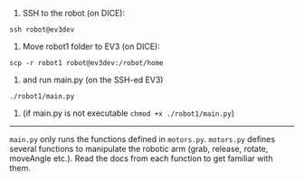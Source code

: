 1. SSH to the robot (on DICE):

`ssh robot@ev3dev`

1. Move robot1 folder to EV3 (on DICE):

`scp -r robot1 robot@ev3dev:/robot/home`

1. and run main.py (on the SSH-ed EV3)

`./robot1/main.py`

1. (if main.py is not executable `chmod +x ./robot1/main.py`)

---

`main.py` only runs the functions defined in `motors.py`.
`motors.py` defines several functions to manipulate the robotic arm
(grab, release, rotate, moveAngle etc.). Read the docs from each function to get familiar with them.
